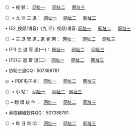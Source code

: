 <p>◎   • 视 频： 
<a href="http://h3h.chatnook.com/tv/" target="_blank">网址一</a> 　 
<a href="http://ns.etowns.org/tv/" target="_blank">网址二</a> 　 
<a href="http://ns.app.dns04.com/" target="_blank">网址三</a></p>
<p>◎   • 九 评.三 退：  
<a href="http://h3h.chatnook.com/t/" target="_blank">网址一</a> 　 
<a href="http://ns.etowns.org/v/" target="_blank">网址二</a> 　 
<a href="http://ns.app.dns04.com/tt/" target="_blank">网址三</a> 　</p>
<p>  • (E2_视频/语音)《九 评》视频/语音: 
<a href="http://h3h.chatnook.com/v/" target="_blank">网址一</a> 　 
<a href="http://ns.etowns.org/v/" target="_blank">网址二</a> 　 
<a href="http://ns.app.dns04.com/v/" target="_blank">网址三</a></p>
<p>◎   • 三 退 管 道...退 党 网：  
<a href="http://h3h.chatnook.com/go/8/" target="_blank">网址一</a> 　 
<a href="http://ns.etowns.org/go/8/" target="_blank">网址二</a> 　 
<a href="http://ns.app.dns04.com/go/8/" target="_blank">网址三</a></p>
<p>  • (F1) 三 退 管 道(一)： 
<a href="http://h3h.chatnook.com/d/" target="_blank">网址一</a> 　 
<a href="http://ns.etowns.org/d/" target="_blank">网址二</a> 　 
<a href="http://ns.app.dns04.com/d/" target="_blank">网址三</a></p>
<p>  • (F2)三 退 管 道(二)： 
<a href="http://h3h.chatnook.com/dd/" target="_blank">网址一</a> 　 
<a href="http://ns.etowns.org/dd/" target="_blank">网址二</a> 　 
<a href="http://ns.app.dns04.com/dd/" target="_blank">网址三</a></p>
<p>  • 协助三退QQ : 507388781</p>
<p>◎   • PDF电子书：  
<a href="http://h3h.chatnook.com/p/" target="_blank">网址一</a> 　 
<a href="http://ns.etowns.org/p/" target="_blank">网址二</a> 　 
<a href="http://ns.app.dns04.com/p/" target="_blank">网址三</a></p>
<p>◎ </span>  •  小 站：  
<a href="http://h3h.chatnook.com/" target="_blank">网址一</a> 　 
<a href="http://ns.etowns.org/" target="_blank">网址二</a>   
<a href="http://ns.app.dns04.com/" target="_blank">网址三</a></p>
<p>◎  • 翻 墙 软 件 ：  
<a href="http://h3h.chatnook.com/f/" target="_blank">网址一</a> 　 
<a href="http://ns.etowns.org/ff/" target="_blank">网址二</a> 　 
<a href="http://ns.app.dns04.com/f/" target="_blank">网址三</a></p>
<p>  • 索取翻墙软件QQ：507388781</p>
<p>◎ </span>  • 每 日 新 闻：  
<a href="http://h3h.chatnook.com/day/index.html" target="_blank">网址一</a> 　 
<a href="http://ns.etowns.org/day/index.html" target="_blank">网址二</a> 　 
<a href="http://ns.app.dns04.com/day/index.html" target="_blank">网址三</a></p>
